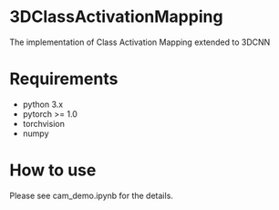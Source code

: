 # 3DClassActivationMapping
The implementation of Class Activation Mapping extended to 3DCNN

# Requirements
* python 3.x
* pytorch >= 1.0
* torchvision
* numpy

# How to use
Please see cam_demo.ipynb for the details.
